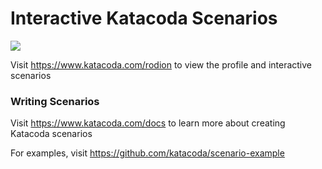# Interactive Katacoda Scenarios

[![](http://shields.katacoda.com/katacoda/rodion/count.svg)](https://www.katacoda.com/rodion "Get your profile on Katacoda.com")

Visit https://www.katacoda.com/rodion to view the profile and interactive scenarios

### Writing Scenarios
Visit https://www.katacoda.com/docs to learn more about creating Katacoda scenarios

For examples, visit https://github.com/katacoda/scenario-example
